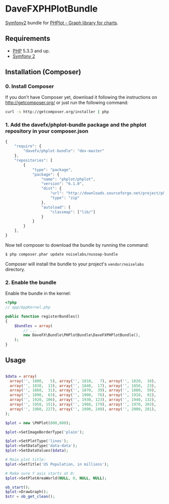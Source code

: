 DaveFXPHPlotBundle
==================

[@php]:     http://php.net/                 "PHP: Hypertext Preprocessor"
[@phplot]:  http://phplot.sourceforge.net/  "PHPlot - PHPlot is a graph library for charts."
[@symfony]: http://www.symfony.com/         "High Performance PHP Framework for Web Development"

[Symfony2][@symfony] bundle for [PHPlot - Graph library for charts][@phplot].

Requirements
------------

* [PHP][@php] 5.3.3 and up.
* [Symfony 2][@symfony]

Installation (Composer)
-----------------------

### 0. Install Composer

If you don't have Composer yet, download it following the instructions on
http://getcomposer.org/ or just run the following command:

``` bash
curl -s http://getcomposer.org/installer | php
```

### 1. Add the davefx/phplot-bundle package and the phplot repository in your composer.json

```js
{
    "require": {
        "davefx/phplot-bundle": "dev-master"
    },
    "repositories": [
        {
            "type": "package",
            "package": {
                "name": "phplot/phplot",
                "version": "6.1.0",
                "dist": {
                    "url": "http://downloads.sourceforge.net/project/phplot/phplot/6.1.0/phplot-6.1.0.zip",
                    "type": "zip"
                },
                "autoload": {
                    "classmap": ["lib/"]
                }
            }
        }
    ],
}
```
Now tell composer to download the bundle by running the command:

```bash
$ php composer.phar update noiselabs/nusoap-bundle
```

Composer will install the bundle to your project's `vendor/noiselabs` directory.

### 2. Enable the bundle

Enable the bundle in the kernel:

```php
<?php
// app/AppKernel.php

public function registerBundles()
{
    $bundles = array(
        // ...
        new DaveFX\Bundle\PHPlotBundle\DaveFXPHPlotBundle(),
    );
}
```

Usage
-----

```php

$data = array(
  array('', 1800,   5), array('', 1810,   7), array('', 1820,  10),
  array('', 1830,  13), array('', 1840,  17), array('', 1850,  23),
  array('', 1860,  31), array('', 1870,  39), array('', 1880,  50),
  array('', 1890,  63), array('', 1900,  76), array('', 1910,  92),
  array('', 1920, 106), array('', 1930, 123), array('', 1940, 132),
  array('', 1950, 151), array('', 1960, 179), array('', 1970, 203),
  array('', 1980, 227), array('', 1990, 249), array('', 2000, 281),
);

$plot = new \PHPlot(800,600);

$plot->SetImageBorderType('plain');

$plot->SetPlotType('lines');
$plot->SetDataType('data-data');
$plot->SetDataValues($data);

# Main plot title:
$plot->SetTitle('US Population, in millions');

# Make sure Y axis starts at 0:
$plot->SetPlotAreaWorld(NULL, 0, NULL, NULL);

ob_start();
$plot->DrawGraph();
$str = ob_get_clean();

```
